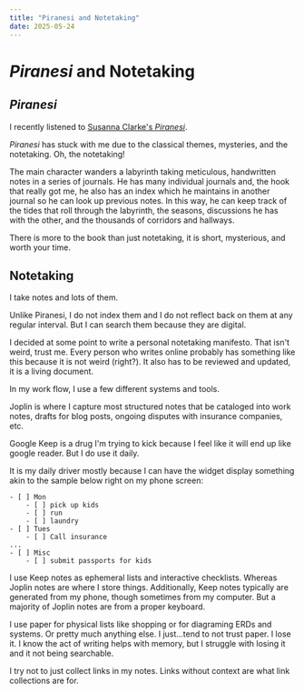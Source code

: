 ```yaml
---
title: "Piranesi and Notetaking"
date: 2025-05-24
---
```


# _Piranesi_ and Notetaking
## _Piranesi_
I recently listened to [Susanna Clarke's _Piranesi_](https://www.goodreads.com/book/show/50202953-piranesi). 

_Piranesi_ has stuck with me due to the classical themes, mysteries, and the notetaking. Oh, the notetaking! 

The main character wanders a labyrinth taking meticulous, handwritten notes in a series of journals. He has many individual journals and, the hook that really got me, he also has an index which he maintains in another journal so he can look up previous notes. In this way, he can keep track of the tides that roll through the labyrinth, the seasons, discussions he has with the other, and the thousands of corridors and hallways. 

There is more to the book than just notetaking, it is short, mysterious, and worth your time. 

## Notetaking


I take notes and lots of them. 

Unlike Piranesi, I do not index them and I do not reflect back on them at any regular interval. But I can search them because they are digital. 


I decided at some point to write a personal notetaking manifesto. That isn't weird, trust me. Every person who writes online probably has something like this because it is not weird (right?). It also has to be reviewed and updated, it is a living document. 

In my work flow, I use a few different systems and tools. 

Joplin is where I capture most structured notes that be cataloged into work notes, drafts for blog posts, ongoing disputes with insurance companies, etc. 

Google Keep is a drug I'm trying to kick because I feel like it will end up like google reader. But I do use it daily. 

It is my daily driver mostly because I can have the widget display something akin to the sample below right on my phone screen: 
```
- [ ] Mon
    - [ ] pick up kids
    - [ ] run
    - [ ] laundry
- [ ] Tues
    - [ ] Call insurance
...
- [ ] Misc
    - [ ] submit passports for kids 
```

I use Keep notes as ephemeral lists and interactive checklists. Whereas Joplin notes are where I store things. Additionally, Keep notes typically are generated from my phone, though sometimes from my computer. But a majority of Joplin notes are from a proper keyboard. 

I use paper for physical lists like shopping or for diagraming ERDs and systems. Or pretty much anything else. I just...tend to not trust paper. I lose it. I know the act of writing helps with memory, but I struggle with losing it and it not being searchable. 

I try not to just collect links in my notes. Links without context are what link collections are for. 

